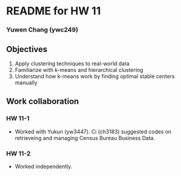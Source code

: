 # README for HW 11

### Yuwen Chang (ywc249)

## Objectives
1. Apply clustering techniques to real-world data
2. Familiarize with k-means and hierarchical clustering
3. Understand how k-means work by finding optimal stable centers manually

## Work collaboration

### HW 11-1
- Worked with Yukun (yw3447). Ci (ch3183) suggested codes on retrieveing and managing Census Bureau Business Data.

### HW 11-2
- Worked independently.